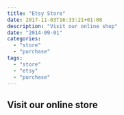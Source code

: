 ```yaml
---
title: "Etsy Store"
date: 2017-11-03T16:33:21+01:00
description: "Visit our online shop"
date: "2014-09-01"
categories:
  - "store"
  - "purchase"
tags:
  - "store"
  - "etsy"
  - "purchase"
---
```


Visit our online store
---------

<script type='text/javascript' src='http://www.etsy.com/assets/js/etsy_mini_shop.js'></script><script type='text/javascript'>new Etsy.Mini(5190164,'gallery',4,5,0,'http://www.etsy.com');</script>